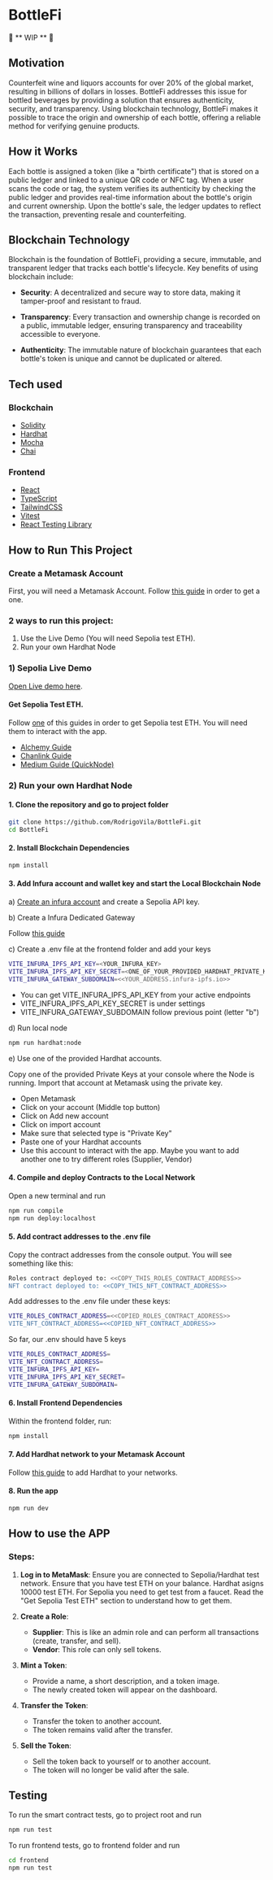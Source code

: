 # BottleFi

🚧 ** WIP ** 🚧

## Motivation

Counterfeit wine and liquors accounts for over 20% of the global market, resulting in billions of dollars in losses.
BottleFi addresses this issue for bottled beverages by providing a solution that ensures authenticity, security, and transparency. Using blockchain technology, BottleFi makes it possible to trace the origin and ownership of each bottle, offering a reliable method for verifying genuine products.

## How it Works

Each bottle is assigned a token (like a "birth certificate") that is stored on a public ledger and linked to a unique QR code or NFC tag. When a user scans the code or tag, the system verifies its authenticity by checking the public ledger and provides real-time information about the bottle's origin and current ownership. Upon the bottle's sale, the ledger updates to reflect the transaction, preventing resale and counterfeiting.

## Blockchain Technology

Blockchain is the foundation of BottleFi, providing a secure, immutable, and transparent ledger that tracks each bottle's lifecycle. Key benefits of using blockchain include:

- **Security**: A decentralized and secure way to store data, making it tamper-proof and resistant to fraud.

- **Transparency**: Every transaction and ownership change is recorded on a public, immutable ledger, ensuring transparency and traceability accessible to everyone.

- **Authenticity**: The immutable nature of blockchain guarantees that each bottle's token is unique and cannot be duplicated or altered.

## Tech used

### Blockchain

- [Solidity](https://soliditylang.org/)
- [Hardhat](https://hardhat.org/)
- [Mocha](https://mochajs.org/)
- [Chai](https://www.chaijs.com/)

### Frontend

- [React](https://reactjs.org/)
- [TypeScript](https://www.typescriptlang.org/)
- [TailwindCSS](https://tailwindcss.com/)
- [Vitest](https://vitest.dev/)
- [React Testing Library](https://testing-library.com/docs/react-testing-library/intro/)

## How to Run This Project

### Create a Metamask Account

First, you will need a Metamask Account. Follow [this guide](https://support.metamask.io/es/getting-started/getting-started-with-metamask/) in order to get a one.

### 2 ways to run this project:
1) Use the Live Demo (You will need Sepolia test ETH). 
2) Run your own Hardhat Node

### 1) Sepolia Live Demo
[Open Live demo here](https://bottlefi.vercel.app).

#### Get Sepolia Test ETH.

Follow <ins>one</ins> of this guides in order to get Sepolia test ETH. You will need them to interact with the app.

- [Alchemy Guide](https://www.alchemy.com/overviews/sepolia-eth)
- [Chanlink Guide](https://blog.chain.link/sepolia-eth/)
- [Medium Guide (QuickNode)](https://medium.com/@Skydrome/how-to-get-sepolia-eth-from-faucets-3ea3660142c0)

### 2) Run your own Hardhat Node

#### 1. Clone the repository and go to project folder

```sh
git clone https://github.com/RodrigoVila/BottleFi.git
cd BottleFi
```

#### 2. Install Blockchain Dependencies

```sh
npm install
```
#### 3. Add Infura account and wallet key and start the Local Blockchain Node

a) [Create an infura account](https://developer.metamask.io/) and create a Sepolia API key.

b) Create a Infura Dedicated Gateway 

Follow [this guide](https://www.infura.io/blog/post/introducing-ipfs-dedicated-gateways)

c) Create a .env file at the frontend folder and add your keys

```sh
VITE_INFURA_IPFS_API_KEY=<YOUR_INFURA_KEY>
VITE_INFURA_IPFS_API_KEY_SECRET=<ONE_OF_YOUR_PROVIDED_HARDHAT_PRIVATE_KEY>
VITE_INFURA_GATEWAY_SUBDOMAIN=<<YOUR_ADDRESS.infura-ipfs.io>>
```
- You can get VITE_INFURA_IPFS_API_KEY from your active endpoints
- VITE_INFURA_IPFS_API_KEY_SECRET is under settings
- VITE_INFURA_GATEWAY_SUBDOMAIN follow previous point (letter "b")

d) Run local node

```sh
npm run hardhat:node
```

e) Use one of the provided Hardhat accounts.

Copy one of the provided Private Keys at your console where the Node is running. Import that account at Metamask using the private key.
- Open Metamask
- Click on your account (Middle top button)
- Click on Add new account
- Click on import account
- Make sure that selected type is "Private Key"
- Paste one of your Hardhat accounts
- Use this account to interact with the app. Maybe you want to add another one to try different roles (Supplier, Vendor)

#### 4. Compile and deploy Contracts to the Local Network

Open a new terminal and run

```sh
npm run compile
npm run deploy:localhost
```

#### 5. Add contract addresses to the .env file

Copy the contract addresses from the console output. You will see something like this:

```sh
Roles contract deployed to: <<COPY_THIS_ROLES_CONTRACT_ADDRESS>>
NFT contract deployed to: <<COPY_THIS_NFT_CONTRACT_ADDRESS>>
```

Add addresses to the .env file under these keys:

```sh
VITE_ROLES_CONTRACT_ADDRESS=<<COPIED_ROLES_CONTRACT_ADDRESS>>
VITE_NFT_CONTRACT_ADDRESS=<<COPIED_NFT_CONTRACT_ADDRESS>>
```

So far, our .env should have 5 keys
```bash
VITE_ROLES_CONTRACT_ADDRESS=
VITE_NFT_CONTRACT_ADDRESS=
VITE_INFURA_IPFS_API_KEY=
VITE_INFURA_IPFS_API_KEY_SECRET=
VITE_INFURA_GATEWAY_SUBDOMAIN=
```

#### 6. Install Frontend Dependencies

Within the frontend folder, run:

```sh
npm install
```

#### 7. Add Hardhat network to your Metamask Account

Follow [this guide](https://support.chainstack.com/hc/en-us/articles/4408642503449-Using-MetaMask-with-a-Hardhat-node) to add Hardhat to your networks.


#### 8. Run the app

```sh
npm run dev
```

## How to use the APP

### Steps:

1. **Log in to MetaMask**: Ensure you are connected to Sepolia/Hardhat test network.
Ensure that you have test ETH on your balance. Hardhat asigns 10000 test ETH. For Sepolia you need to get test from a faucet. Read the "Get Sepolia Test ETH" section to understand how to get them.

2. **Create a Role**:

   - **Supplier**: This is like an admin role and can perform all transactions (create, transfer, and sell).
   - **Vendor**: This role can only sell tokens.

3. **Mint a Token**:

   - Provide a name, a short description, and a token image.
   - The newly created token will appear on the dashboard.

4. **Transfer the Token**:

   - Transfer the token to another account.
   - The token remains valid after the transfer.

5. **Sell the Token**:
   - Sell the token back to yourself or to another account.
   - The token will no longer be valid after the sale.

## Testing

To run the smart contract tests, go to project root and run

```sh
npm run test
```

To run frontend tests, go to frontend folder and run

```sh
cd frontend
npm run test
```
